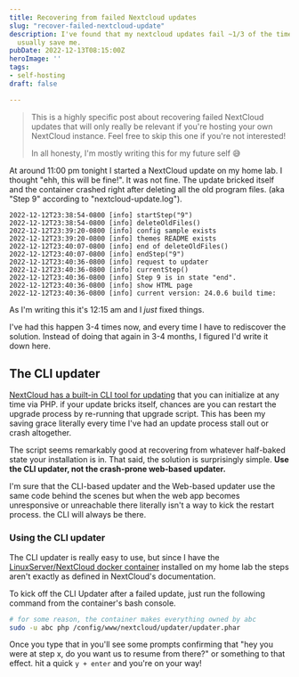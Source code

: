 ```yaml
---
title: Recovering from failed Nextcloud updates
slug: "recover-failed-nextcloud-update"
description: I've found that my nextcloud updates fail ~1/3 of the time. These steps
  usually save me.
pubDate: 2022-12-13T08:15:00Z
heroImage: ''
tags:
- self-hosting
draft: false

---
```

> This is a highly specific post about recovering failed NextCloud updates that will only really be relevant if you're hosting your own NextCloud instance. Feel free to skip this one if you're not interested! 
>
> In all honesty, I'm mostly writing this for my future self 😅

At around 11:00 pm tonight I started a NextCloud update on my home lab. I thought "ehh, this will be fine!". It was not fine. The update bricked itself and the container crashed right after deleting all the old program files. (aka "Step 9" according to "nextcloud-update.log"). 

```
2022-12-12T23:38:54-0800 [info] startStep("9")
2022-12-12T23:38:54-0800 [info] deleteOldFiles()
2022-12-12T23:39:20-0800 [info] config sample exists
2022-12-12T23:39:20-0800 [info] themes README exists
2022-12-12T23:40:07-0800 [info] end of deleteOldFiles()
2022-12-12T23:40:07-0800 [info] endStep("9")
2022-12-12T23:40:36-0800 [info] request to updater
2022-12-12T23:40:36-0800 [info] currentStep()
2022-12-12T23:40:36-0800 [info] Step 9 is in state "end".
2022-12-12T23:40:36-0800 [info] show HTML page
2022-12-12T23:40:36-0800 [info] current version: 24.0.6 build time: 
```

As I'm writing this it's 12:15 am and I _just_ fixed things.

I've had this happen 3-4 times now, and every time I have to rediscover the solution. Instead of doing that again in 3-4 months, I figured I'd write it down here.

## The CLI updater

[NextCloud has a built-in CLI tool for updating](https://docs.nextcloud.com/server/latest/admin_manual/maintenance/update.html#using-the-command-line-based-updater) that you can initialize at any time via PHP. if your update bricks itself, chances are you can restart the upgrade process by re-running that upgrade script. This has been my saving grace literally every time I've had an update process stall out or crash altogether. 

The script seems remarkably good at recovering from whatever half-baked state your installation is in. That said, the solution is surprisingly simple. **Use the CLI updater, not the crash-prone web-based updater.** 

I'm sure that the CLI-based updater and the Web-based updater use the same code behind the scenes but when the web app becomes unresponsive or unreachable there literally isn't a way to kick the restart process. the CLI will always be there. 

### Using the CLI updater

The CLI updater is really easy to use, but since I have the [LinuxServer/NextCloud docker container](https://docs.linuxserver.io/images/docker-nextcloud) installed on my home lab the steps aren't exactly as defined in NextCloud's documentation. 

To kick off the CLI Updater after a failed update, just run the following command from the container's bash console. 

```bash
# for some reason, the container makes everything owned by abc
sudo -u abc php /config/www/nextcloud/updater/updater.phar
```

Once you type that in you'll see some prompts confirming that "hey you were at step  x, do you want us to resume from there?" or something to that effect. hit a quick `y + enter` and you're on your way!  